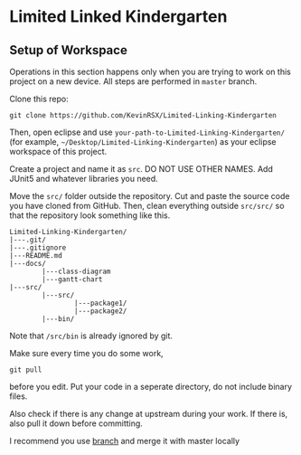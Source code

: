 # Limited Linked Kindergarten

## Setup of Workspace

Operations in this section happens only when you are trying to work on this project on a new device. All steps are performed in `master` branch.

Clone this repo:

```shell
git clone https://github.com/KevinRSX/Limited-Linking-Kindergarten
```

Then, open eclipse and use `your-path-to-Limited-Linking-Kindergarten/` (for example, `~/Desktop/Limited-Linking-Kindergarten`) as your eclipse workspace of this project.

Create a project and name it as `src`. DO NOT USE OTHER NAMES. Add JUnit5 and whatever libraries you need.

Move the `src/` folder outside the repository. Cut and paste the source code you have cloned from GitHub. Then, clean everything outside `src/src/` so that the repository look something like this.

```
Limited-Linking-Kindergarten/
|---.git/
|---.gitignore
|---README.md
|---docs/
		|---class-diagram
		|---gantt-chart
|---src/
		|---src/
				|---package1/
				|---package2/
		|---bin/
```

Note that `/src/bin` is already ignored by git.

Make sure every time you do some work, 

```
git pull
```

before you edit. Put your code in a seperate directory, do not include binary files.

Also check if there is any change at upstream during your work. If there is, also pull it down before committing.

I recommend you use [branch](https://git-scm.com/book/en/v2/Git-Branching-Basic-Branching-and-Merging) and merge it with master locally

